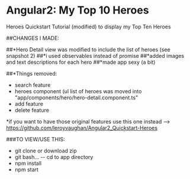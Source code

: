 # Angular2: My Top 10 Heroes
Heroes Quickstart Tutorial (modified) to display my Top Ten Heroes

##CHANGES I MADE:
 
##*Hero Detail view was modified to include the list of heroes (see snapshot 2)
##*i used observables instead of promise
##*added images and text descriptions for each hero
##*made app sexy (a bit)

##*Things removed:
 - search feature
 - heroes component (ul list of heroes was moved into "app/components/hero/hero-detail.component.ts"
 - add feature
 - delete feature
 
 *if you want to have those original features use this one instead --> https://github.com/leroyvaughan/Angular2_Quickstart-Heroes

###TO VIEW/USE THIS:
 - git clone or download zip
 - git bash... 
 -- cd to app directory
 - npm install
 - npm start
